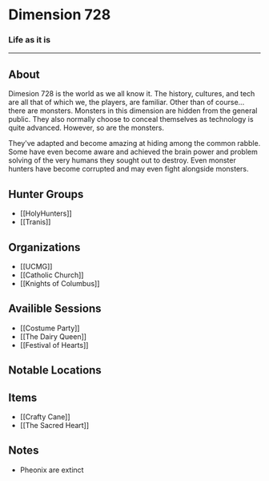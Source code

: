# Dimension 728
### Life as it is
---
## About
Dimesion 728 is the world as we all know it. The history, cultures, and tech are all that of which we, the players, are familiar. Other than of course... there are monsters. Monsters in this dimension are hidden from the general public. They also normally choose to conceal themselves as technology is quite advanced. However, so are the monsters.

They've adapted and become amazing at hiding among the common rabble. Some have even become aware and achieved the brain power and problem solving of the very humans they sought out to destroy. Even monster hunters have become corrupted and may even fight alongside monsters.

## Hunter Groups
- [[HolyHunters]]
- [[Tranis]]

## Organizations
- [[UCMG]]
- [[Catholic Church]]
- [[Knights of Columbus]]

## Availible Sessions
- [[Costume Party]]
- [[The Dairy Queen]]
- [[Festival of Hearts]]

## Notable Locations

## Items
- [[Crafty Cane]]
- [[The Sacred Heart]]

## Notes
- Pheonix are extinct
